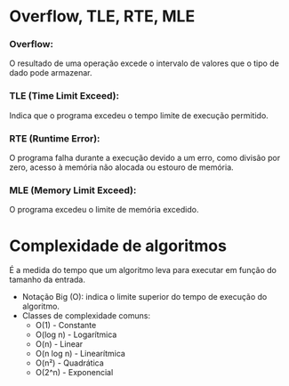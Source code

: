 # Overflow, TLE, RTE, MLE

### Overflow:
O resultado de uma operação excede o intervalo de valores que o tipo de dado pode armazenar.

### TLE (Time Limit Exceed):
Indica que o programa excedeu o tempo limite de execução permitido.

### RTE (Runtime Error): 
O programa falha durante a execução devido a um erro, como divisão por zero, acesso à memória não alocada ou estouro de memória.

### MLE (Memory Limit Exceed):
O programa excedeu o limite de memória excedido.


# Complexidade de algoritmos
É a medida do tempo que um algoritmo leva para executar em função do tamanho da entrada.
 - Notação Big (O): indica o limite superior do tempo de execução do algoritmo.
 - Classes de complexidade comuns:
    - O(1) - Constante
    - O(log n) - Logarítmica
    - O(n) - Linear
    - O(n log n) - Linearítmica
    - O(n²) - Quadrática
    - O(2^n) - Exponencial
